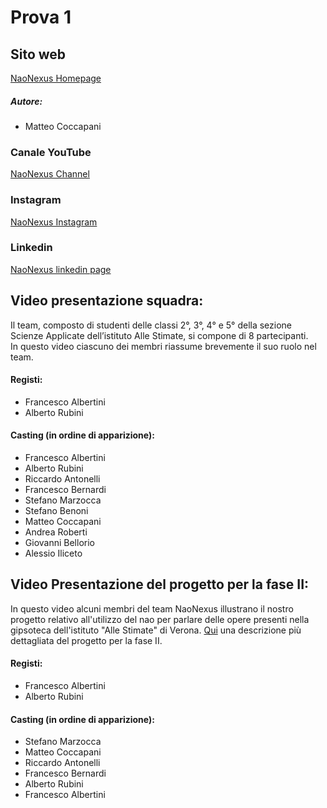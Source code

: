 # Prova 1

## Sito web 
 [NaoNexus Homepage](https://naonexus.altervista.org)
##### Autore:
- Matteo Coccapani
### Canale YouTube
   [NaoNexus Channel](https://www.youtube.com/channel/UCGr9x7Fr44V628GJXwMe4Pg)
### Instagram
   [NaoNexus Instagram](https://www.instagram.com/naonexus/)
### Linkedin
   [NaoNexus linkedin page](https://www.linkedin.com/in/nao-nexus-95b929208/)

## Video presentazione squadra:

Il team, composto di studenti delle classi 2°, 3°, 4° e 5° della sezione Scienze Applicate dell’istituto Alle Stimate, si compone di 8 partecipanti.
</br>In questo video ciascuno dei membri riassume brevemente il suo ruolo nel team.</br>

#### Registi:
- Francesco Albertini
- Alberto Rubini
#### Casting (in ordine di apparizione):
- Francesco Albertini
- Alberto Rubini
- Riccardo Antonelli
- Francesco Bernardi
- Stefano Marzocca
- Stefano Benoni
- Matteo Coccapani
- Andrea Roberti
- Giovanni Bellorio
- Alessio Iliceto

## Video Presentazione del progetto per la fase II: 

In questo video alcuni membri del team NaoNexus illustrano il nostro progetto relativo all'utilizzo del nao per parlare delle opere presenti nella gipsoteca dell'istituto "Alle Stimate" di Verona. [Qui](https://naonexus.altervista.org/il-progetto/) una descrizione più dettagliata del progetto per la fase II.

#### Registi:
- Francesco Albertini
- Alberto Rubini
#### Casting (in ordine di apparizione):
- Stefano Marzocca
- Matteo Coccapani
- Riccardo Antonelli
- Francesco Bernardi
- Alberto Rubini
- Francesco Albertini
